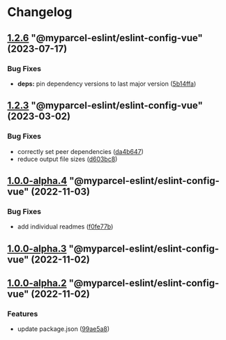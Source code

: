 # Changelog

<!-- MONODEPLOY:BELOW -->

## [1.2.6](https://github/myparcelnl/eslint/compare/@myparcel-eslint/eslint-config-vue@1.2.5...@myparcel-eslint/eslint-config-vue@1.2.6) "@myparcel-eslint/eslint-config-vue" (2023-07-17)


### Bug Fixes

* **deps:** pin dependency versions to last major version ([5b14ffa](https://github/myparcelnl/eslint/commit/5b14ffa38c220bd614d46bfe61845c40e638255c))




## [1.2.3](https://github/myparcelnl/eslint/compare/@myparcel-eslint/eslint-config-vue@1.2.2...@myparcel-eslint/eslint-config-vue@1.2.3) "@myparcel-eslint/eslint-config-vue" (2023-03-02)


### Bug Fixes

* correctly set peer dependencies ([da4b647](https://github/myparcelnl/eslint/commit/da4b6474c8f3b996ecfb3fe571c46e4c97eb0104))
* reduce output file sizes ([d603bc8](https://github/myparcelnl/eslint/commit/d603bc80a73f0911e6734fcbf2049bf110704821))




## [1.0.0-alpha.4](https://github/myparcelnl/eslint/compare/@myparcel-eslint/eslint-config-vue@1.0.0-alpha.3...@myparcel-eslint/eslint-config-vue@1.0.0-alpha.4) "@myparcel-eslint/eslint-config-vue" (2022-11-03)


### Bug Fixes

* add individual readmes ([f0fe77b](https://github/myparcelnl/eslint/commit/f0fe77bd13668afdc7472d474aa967771945ae99))




## [1.0.0-alpha.3](https://github/myparcelnl/eslint/compare/@myparcel-eslint/eslint-config-vue@1.0.0-alpha.2...@myparcel-eslint/eslint-config-vue@1.0.0-alpha.3) "@myparcel-eslint/eslint-config-vue" (2022-11-02)




## [1.0.0-alpha.2](https://github/myparcelnl/eslint/compare/@myparcel-eslint/eslint-config-vue@1.0.0-alpha.0...@myparcel-eslint/eslint-config-vue@1.0.0-alpha.2) "@myparcel-eslint/eslint-config-vue" (2022-11-02)


### Features

* update package.json ([99ae5a8](https://github/myparcelnl/eslint/commit/99ae5a866389101f92e0b7ea077306d9dabb44e4))


